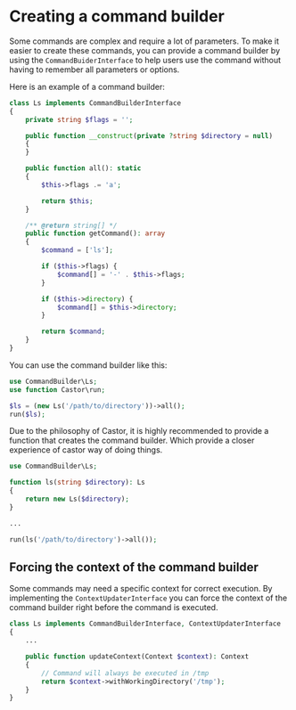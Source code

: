 # Creating a command builder

Some commands are complex and require a lot of parameters. To make it easier to 
create these commands, you can provide a command builder by using the 
`CommandBuiderInterface` to help users use the command without having to 
remember all parameters or options.

Here is an example of a command builder:

```php
class Ls implements CommandBuilderInterface
{
    private string $flags = '';

    public function __construct(private ?string $directory = null)
    {
    }

    public function all(): static
    {
        $this->flags .= 'a';

        return $this;
    }

    /** @return string[] */
    public function getCommand(): array
    {
        $command = ['ls'];

        if ($this->flags) {
            $command[] = '-' . $this->flags;
        }

        if ($this->directory) {
            $command[] = $this->directory;
        }

        return $command;
    }
}
```

You can use the command builder like this:

```php
use CommandBuilder\Ls;
use function Castor\run;

$ls = (new Ls('/path/to/directory'))->all();
run($ls);
```

Due to the philosophy of Castor, it is highly recommended to provide a function
that creates the command builder. Which provide a closer experience of castor 
way of doing things.

```php
use CommandBuilder\Ls;

function ls(string $directory): Ls
{
    return new Ls($directory);
}

...

run(ls('/path/to/directory')->all());

```

## Forcing the context of the command builder

Some commands may need a specific context for correct execution. By implementing
the `ContextUpdaterInterface` you can force the context of the command builder
right before the command is executed.

```php
class Ls implements CommandBuilderInterface, ContextUpdaterInterface
{
    ...

    public function updateContext(Context $context): Context
    {
        // Command will always be executed in /tmp
        return $context->withWorkingDirectory('/tmp');
    }
}
```
